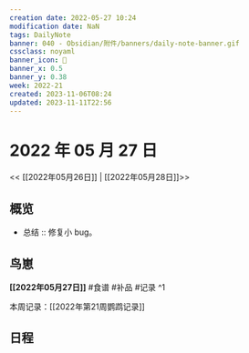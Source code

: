 ```yaml
---
creation date: 2022-05-27 10:24
modification date: NaN
tags: DailyNote
banner: 040 - Obsidian/附件/banners/daily-note-banner.gif
cssclass: noyaml
banner_icon: 💌
banner_x: 0.5
banner_y: 0.38
week: 2022-21
created: 2023-11-06T08:24
updated: 2023-11-11T22:56
---
```


# 2022 年 05 月 27 日

<< [[2022年05月26日]] | [[2022年05月28日]]>>

## 概览

- 总结 :: 修复小 bug。

## 鸟崽

**[[2022年05月27日]]** #食谱 #补品 #记录
^1

本周记录：[[2022年第21周鹦鹉记录]]

## 日程
